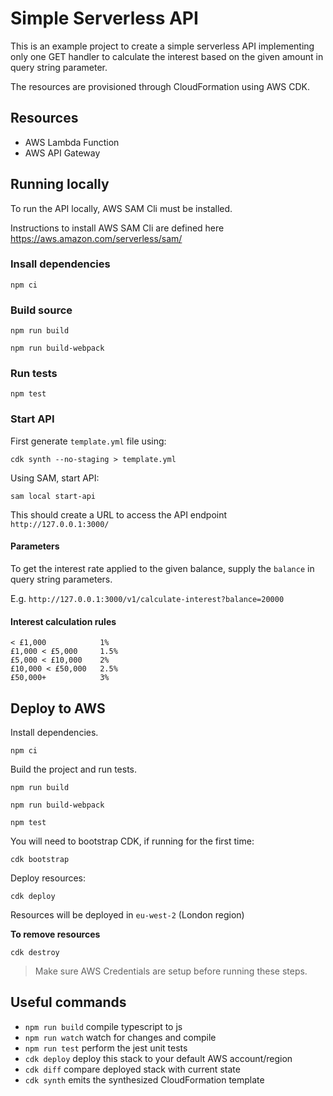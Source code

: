 # Simple Serverless API

This is an example project to create a simple serverless API implementing only one GET handler
to calculate the interest based on the given amount in query string parameter.

The resources are provisioned through CloudFormation using AWS CDK.

## Resources

* AWS Lambda Function
* AWS API Gateway

## Running locally

To run the API locally, AWS SAM Cli must be installed.

Instructions to install AWS SAM Cli are defined here https://aws.amazon.com/serverless/sam/

### Insall dependencies

`npm ci`

### Build source

`npm run build`

`npm run build-webpack`

### Run tests

`npm test`

### Start API

First generate `template.yml` file using:

`cdk synth --no-staging > template.yml`

Using SAM, start API:

`sam local start-api`

This should create a URL to access the API endpoint `http://127.0.0.1:3000/`

#### Parameters

To get the interest rate applied to the given balance, supply the `balance` in query string parameters.

E.g. `http://127.0.0.1:3000/v1/calculate-interest?balance=20000`

#### Interest calculation rules

    < £1,000            1%
    £1,000 < £5,000     1.5%
    £5,000 < £10,000    2%
    £10,000 < £50,000   2.5%
    £50,000+            3%

## Deploy to AWS

Install dependencies.

`npm ci`

Build the project and run tests.

`npm run build`

`npm run build-webpack`

`npm test`

You will need to bootstrap CDK, if running for the first time:

`cdk bootstrap`

Deploy resources:

`cdk deploy`

Resources will be deployed in `eu-west-2` (London region)

**To remove resources**

`cdk destroy`

> Make sure AWS Credentials are setup before running these steps.

## Useful commands

* `npm run build`   compile typescript to js
* `npm run watch`   watch for changes and compile
* `npm run test`    perform the jest unit tests
* `cdk deploy`      deploy this stack to your default AWS account/region
* `cdk diff`        compare deployed stack with current state
* `cdk synth`       emits the synthesized CloudFormation template
